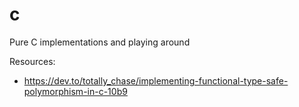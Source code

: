 # c

Pure C implementations and playing around

Resources:

- https://dev.to/totally_chase/implementing-functional-type-safe-polymorphism-in-c-10b9
